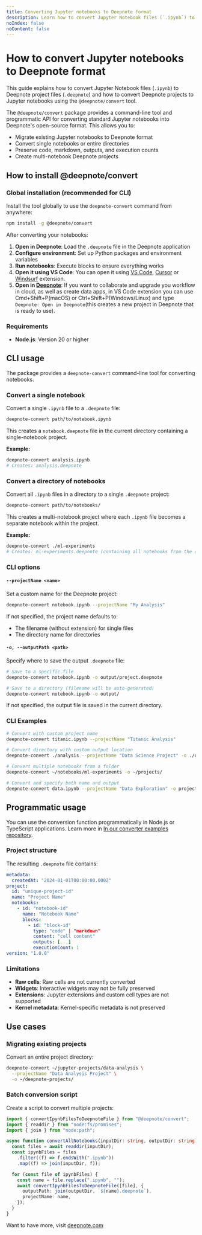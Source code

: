 ```yaml
---
title: Converting Jupyter notebooks to Deepnote format
description: Learn how to convert Jupyter Notebook files (`.ipynb`) to Deepnote project files (`.deepnote`) using the `@deepnote/convert` tool.
noIndex: false
noContent: false
---
```


# How to convert Jupyter notebooks to Deepnote format

This guide explains how to convert Jupyter Notebook files (`.ipynb`) to Deepnote project files (`.deepnote`) and how to convert Deepnote projects to Jupyter notebooks using the `@deepnote/convert` tool.

The `@deepnote/convert` package provides a command-line tool and programmatic API for converting standard Jupyter notebooks into Deepnote's open-source format. This allows you to:

- Migrate existing Jupyter notebooks to Deepnote format
- Convert single notebooks or entire directories
- Preserve code, markdown, outputs, and execution counts
- Create multi-notebook Deepnote projects

## How to install @deepnote/convert

### Global installation (recommended for CLI)

Install the tool globally to use the `deepnote-convert` command from anywhere:

```bash
npm install -g @deepnote/convert
```

After converting your notebooks:

1. **Open in Deepnote**: Load the `.deepnote` file in the Deepnote application
2. **Configure environment**: Set up Python packages and environment variables
3. **Run notebooks**: Execute blocks to ensure everything works
4. **Open it using VS Code**: You can open it using [VS Code](https://marketplace.visualstudio.com/items?itemName=Deepnote.vscode-deepnote), [Cursor](https://open-vsx.org/extension/Deepnote/vscode-deepnote) or [Windsurf](https://open-vsx.org/extension/Deepnote/vscode-deepnote) extension.
5. **Open in [Deepnote](https://deepnote.com)**: If you want to collaborate and upgrade you workflow in cloud, as well as create data apps, in VS Code extension you can use Cmd+Shift+P(macOS) or Ctrl+Shift+P(Windows/Linux) and type `Deepnote: Open in Deepnote`(this creates a new project in Deepnote that is ready to use).

### Requirements

- **Node.js**: Version 20 or higher

## CLI usage

The package provides a `deepnote-convert` command-line tool for converting notebooks.

### Convert a single notebook

Convert a single `.ipynb` file to a `.deepnote` file:

```bash
deepnote-convert path/to/notebook.ipynb
```

This creates a `notebook.deepnote` file in the current directory containing a single-notebook project.

**Example:**

```bash
deepnote-convert analysis.ipynb
# Creates: analysis.deepnote
```

### Convert a directory of notebooks

Convert all `.ipynb` files in a directory to a single `.deepnote` project:

```bash
deepnote-convert path/to/notebooks/
```

This creates a multi-notebook project where each `.ipynb` file becomes a separate notebook within the project.

**Example:**

```bash
deepnote-convert ./ml-experiments
# Creates: ml-experiments.deepnote (containing all notebooks from the directory)
```

### CLI options

#### `--projectName <name>`

Set a custom name for the Deepnote project:

```bash
deepnote-convert notebook.ipynb --projectName "My Analysis"
```

If not specified, the project name defaults to:

- The filename (without extension) for single files
- The directory name for directories

#### `-o, --outputPath <path>`

Specify where to save the output `.deepnote` file:

```bash
# Save to a specific file
deepnote-convert notebook.ipynb -o output/project.deepnote

# Save to a directory (filename will be auto-generated)
deepnote-convert notebook.ipynb -o output/
```

If not specified, the output file is saved in the current directory.

### CLI Examples

```bash
# Convert with custom project name
deepnote-convert titanic.ipynb --projectName "Titanic Analysis"

# Convert directory with custom output location
deepnote-convert ./analysis --projectName "Data Science Project" -o ./output

# Convert multiple notebooks from a folder
deepnote-convert ~/notebooks/ml-experiments -o ~/projects/

# Convert and specify both name and output
deepnote-convert data.ipynb --projectName "Data Exploration" -o projects/exploration.deepnote
```

## Programmatic usage

You can use the conversion function programmatically in Node.js or TypeScript applications. Learn more in [In our converter examples repository](https://github.com/deepnote/deepnote/tree/main/packages/convert/examples/convert-pogramaticaly.md).

### Project structure

The resulting `.deepnote` file contains:

```yaml
metadata:
  createdAt: "2024-01-01T00:00:00.000Z"
project:
  id: "unique-project-id"
  name: "Project Name"
  notebooks:
    - id: "notebook-id"
      name: "Notebook Name"
      blocks:
        - id: "block-id"
          type: "code" | "markdown"
          content: "cell content"
          outputs: [...]
          executionCount: 1
version: "1.0.0"
```

### Limitations

- **Raw cells**: Raw cells are not currently converted
- **Widgets**: Interactive widgets may not be fully preserved
- **Extensions**: Jupyter extensions and custom cell types are not supported
- **Kernel metadata**: Kernel-specific metadata is not preserved

## Use cases

### Migrating existing projects

Convert an entire project directory:

```bash
deepnote-convert ~/jupyter-projects/data-analysis \
  --projectName "Data Analysis Project" \
  -o ~/deepnote-projects/
```

### Batch conversion script

Create a script to convert multiple projects:

```typescript
import { convertIpynbFilesToDeepnoteFile } from "@deepnote/convert";
import { readdir } from "node:fs/promises";
import { join } from "node:path";

async function convertAllNotebooks(inputDir: string, outputDir: string) {
  const files = await readdir(inputDir);
  const ipynbFiles = files
    .filter((f) => f.endsWith(".ipynb"))
    .map((f) => join(inputDir, f));

  for (const file of ipynbFiles) {
    const name = file.replace(".ipynb", "");
    await convertIpynbFilesToDeepnoteFile([file], {
      outputPath: join(outputDir, `${name}.deepnote`),
      projectName: name,
    });
  }
}
```

Want to have more, visit [deepnote.com](https://deepnote.com)
